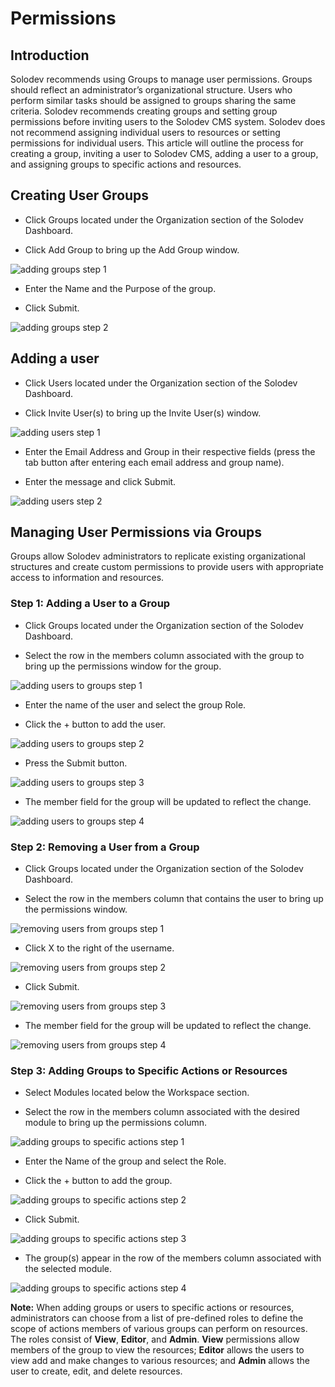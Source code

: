 # Permissions

## Introduction

Solodev recommends using Groups to manage user permissions. Groups should reflect an administrator’s organizational structure. Users who perform similar tasks should be assigned to groups sharing the same criteria. Solodev recommends creating groups and setting group permissions before inviting users to the Solodev CMS system. Solodev does not recommend assigning individual users to resources or setting permissions for individual users. This article will outline the process for creating a group, inviting a user to Solodev CMS, adding a user to a group, and assigning groups to specific actions and resources.

## Creating User Groups

- Click Groups located under the Organization section of the Solodev Dashboard.

- Click Add Group to bring up the Add Group window. 

![adding groups step 1](adding_user_Groups_p1.png)

- Enter the Name and the Purpose of the group.

- Click Submit.

![adding groups step 2](adding_user_Groups_p2.png)

## Adding a user 

- Click Users located under the Organization section of the Solodev Dashboard.

- Click Invite User(s) to bring up the Invite User(s) window.

![adding users step 1](adding_users_1.png)

- Enter the Email Address and Group in their respective fields (press the tab button after entering each email address and group name).

- Enter the message and click Submit.

![adding users step 2](adding_users_CMS_p2.JPG)

## Managing User Permissions via Groups

Groups allow Solodev administrators to replicate existing organizational structures and create custom permissions to provide users with appropriate access to information and resources. 

### Step 1: Adding a User to a Group

- Click Groups located under the Organization section of the Solodev Dashboard.

- Select the row in the members column associated with the group to bring up the permissions window for the group. 

![adding users to groups step 1](adding_users_to_groups_p1.png)

- Enter the name of the user and select the group Role.

- Click the + button to add the user.

![adding users to groups step 2](adding_users_to_groups_p2.png)

- Press the Submit button.

![adding users to groups step 3](adding_users_to_groups_p3.png)

- The member field for the group will be updated to reflect the change. 

![adding users to groups step 4](adding_users_to_groups_post_p4.jpg)

### Step 2: Removing a User from a Group

- Click Groups located under the Organization section of the Solodev Dashboard.

- Select the row in the members column that contains the user to bring up the permissions window.

![removing users from groups step 1](removing_users_fr_groups_p1.png)

- Click X to the right of the username. 

![removing users from groups step 2](removing_users_fr_groups_p2.png)

- Click Submit.

![removing users from groups step 3](removing_users_fr_groups_p3.png)

- The member field for the group will be updated to reflect the change. 

![removing users from groups step 4](removing_users_from_groups_p4.png)

### Step 3: Adding Groups to Specific Actions or Resources

- Select Modules located below the Workspace section. 

- Select the row in the members column associated with the desired module to bring up the permissions column.

![adding groups to specific actions step 1](adding_groups_to_specific_actions_1.png)

- Enter the Name of the group and select the Role.

- Click the + button to add the group.

![adding groups to specific actions step 2](adding_groups_to_specific_actions_2.png)

- Click Submit. 

![adding groups to specific actions step 3](adding_groups_to_specific_actions_3.png)

- The group(s) appear in the row of the members column associated with the selected module.

![adding groups to specific actions step 4](adding_groups_to_actions_4.png)

**Note:** When adding groups or users to specific actions or resources, administrators can choose from a list of pre-defined roles to define the scope of actions members of various groups can perform on resources. The roles consist of **View**, **Editor**, and **Admin**. **View** permissions allow members of the group to view the resources; **Editor** allows the users to view add and make changes to various resources; and **Admin** allows the user to create, edit, and delete resources.